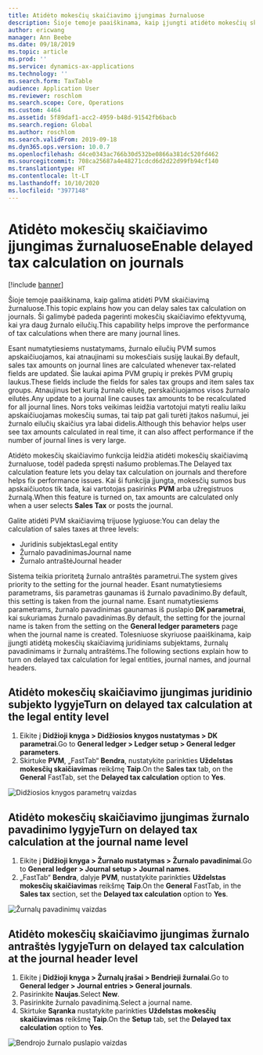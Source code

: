 ```yaml
---
title: Atidėto mokesčių skaičiavimo įjungimas žurnaluose
description: Šioje temoje paaiškinama, kaip įjungti atidėto mokesčių skaičiavimo funkciją siekiant pagerinti mokesčių skaičiavimo efektyvumą, kai yra labai daug žurnalo eilučių.
author: ericwang
manager: Ann Beebe
ms.date: 09/18/2019
ms.topic: article
ms.prod: ''
ms.service: dynamics-ax-applications
ms.technology: ''
ms.search.form: TaxTable
audience: Application User
ms.reviewer: roschlom
ms.search.scope: Core, Operations
ms.custom: 4464
ms.assetid: 5f89daf1-acc2-4959-b48d-91542fb6bacb
ms.search.region: Global
ms.author: roschlom
ms.search.validFrom: 2019-09-18
ms.dyn365.ops.version: 10.0.7
ms.openlocfilehash: d4ce0343ac766b30d532be0866a381dc520fd462
ms.sourcegitcommit: 708ca25687a4e48271cdcd6d2d22d99fb94cf140
ms.translationtype: HT
ms.contentlocale: lt-LT
ms.lasthandoff: 10/10/2020
ms.locfileid: "3977148"
---
```

# <a name="enable-delayed-tax-calculation-on-journals"></a><span data-ttu-id="8dced-103">Atidėto mokesčių skaičiavimo įjungimas žurnaluose</span><span class="sxs-lookup"><span data-stu-id="8dced-103">Enable delayed tax calculation on journals</span></span>
[!include [banner](../includes/banner.md)]


<span data-ttu-id="8dced-104">Šioje temoje paaiškinama, kaip galima atidėti PVM skaičiavimą žurnaluose.</span><span class="sxs-lookup"><span data-stu-id="8dced-104">This topic explains how you can delay sales tax calculation on journals.</span></span> <span data-ttu-id="8dced-105">Ši galimybė padeda pagerinti mokesčių skaičiavimo efektyvumą, kai yra daug žurnalo eilučių.</span><span class="sxs-lookup"><span data-stu-id="8dced-105">This capability helps improve the performance of tax calculations when there are many journal lines.</span></span>

<span data-ttu-id="8dced-106">Esant numatytiesiems nustatymams, žurnalo eilučių PVM sumos apskaičiuojamos, kai atnaujinami su mokesčiais susiję laukai.</span><span class="sxs-lookup"><span data-stu-id="8dced-106">By default, sales tax amounts on journal lines are calculated whenever tax-related fields are updated.</span></span> <span data-ttu-id="8dced-107">Šie laukai apima PVM grupių ir prekės PVM grupių laukus.</span><span class="sxs-lookup"><span data-stu-id="8dced-107">These fields include the fields for sales tax groups and item sales tax groups.</span></span> <span data-ttu-id="8dced-108">Atnaujinus bet kurią žurnalo eilutę, perskaičiuojamos visos žurnalo eilutės.</span><span class="sxs-lookup"><span data-stu-id="8dced-108">Any update to a journal line causes tax amounts to be recalculated for all journal lines.</span></span> <span data-ttu-id="8dced-109">Nors toks veikimas leidžia vartotojui matyti realiu laiku apskaičiuojamas mokesčių sumas, tai taip pat gali turėti įtakos našumui, jei žurnalo eilučių skaičius yra labai didelis.</span><span class="sxs-lookup"><span data-stu-id="8dced-109">Although this behavior helps user see tax amounts calculated in real time, it can also affect performance if the number of journal lines is very large.</span></span>

<span data-ttu-id="8dced-110">Atidėto mokesčių skaičiavimo funkcija leidžia atidėti mokesčių skaičiavimą žurnaluose, todėl padeda spręsti našumo problemas.</span><span class="sxs-lookup"><span data-stu-id="8dced-110">The Delayed tax calculation feature lets you delay tax calculation on journals and therefore helps fix performance issues.</span></span> <span data-ttu-id="8dced-111">Kai ši funkcija įjungta, mokesčių sumos bus apskaičiuotos tik tada, kai vartotojas pasirinks **PVM** arba užregistruos žurnalą.</span><span class="sxs-lookup"><span data-stu-id="8dced-111">When this feature is turned on, tax amounts are calculated only when a user selects **Sales Tax** or posts the journal.</span></span>

<span data-ttu-id="8dced-112">Galite atidėti PVM skaičiavimą trijuose lygiuose:</span><span class="sxs-lookup"><span data-stu-id="8dced-112">You can delay the calculation of sales taxes at three levels:</span></span>

- <span data-ttu-id="8dced-113">Juridinis subjektas</span><span class="sxs-lookup"><span data-stu-id="8dced-113">Legal entity</span></span>
- <span data-ttu-id="8dced-114">Žurnalo pavadinimas</span><span class="sxs-lookup"><span data-stu-id="8dced-114">Journal name</span></span>
- <span data-ttu-id="8dced-115">Žurnalo antraštė</span><span class="sxs-lookup"><span data-stu-id="8dced-115">Journal header</span></span>

<span data-ttu-id="8dced-116">Sistema teikia prioritetą žurnalo antraštės parametrui.</span><span class="sxs-lookup"><span data-stu-id="8dced-116">The system gives priority to the setting for the journal header.</span></span> <span data-ttu-id="8dced-117">Esant numatytiesiems parametrams, šis parametras gaunamas iš žurnalo pavadinimo.</span><span class="sxs-lookup"><span data-stu-id="8dced-117">By default, this setting is taken from the journal name.</span></span> <span data-ttu-id="8dced-118">Esant numatytiesiems parametrams, žurnalo pavadinimas gaunamas iš puslapio **DK parametrai**, kai sukuriamas žurnalo pavadinimas.</span><span class="sxs-lookup"><span data-stu-id="8dced-118">By default, the setting for the journal name is taken from the setting on the **General ledger parameters** page when the journal name is created.</span></span> <span data-ttu-id="8dced-119">Tolesniuose skyriuose paaiškinama, kaip įjungti atidėtą mokesčių skaičiavimą juridiniams subjektams, žurnalų pavadinimams ir žurnalų antraštėms.</span><span class="sxs-lookup"><span data-stu-id="8dced-119">The following sections explain how to turn on delayed tax calculation for legal entities, journal names, and journal headers.</span></span>

## <a name="turn-on-delayed-tax-calculation-at-the-legal-entity-level"></a><span data-ttu-id="8dced-120">Atidėto mokesčių skaičiavimo įjungimas juridinio subjekto lygyje</span><span class="sxs-lookup"><span data-stu-id="8dced-120">Turn on delayed tax calculation at the legal entity level</span></span>

1. <span data-ttu-id="8dced-121">Eikite į **Didžioji knyga \> Didžiosios knygos nustatymas \> DK parametrai**.</span><span class="sxs-lookup"><span data-stu-id="8dced-121">Go to **General ledger \> Ledger setup \> General ledger parameters**.</span></span>
2. <span data-ttu-id="8dced-122">Skirtuke **PVM**, „FastTab“ **Bendra**, nustatykite parinkties **Uždelstas mokesčių skaičiavimas** reikšmę **Taip**.</span><span class="sxs-lookup"><span data-stu-id="8dced-122">On the **Sales tax** tab, on the **General** FastTab, set the **Delayed tax calculation** option to **Yes**.</span></span>

![Didžiosios knygos parametrų vaizdas](media/delayed-tax-calculation-gl.png)

## <a name="turn-on-delayed-tax-calculation-at-the-journal-name-level"></a><span data-ttu-id="8dced-124">Atidėto mokesčių skaičiavimo įjungimas žurnalo pavadinimo lygyje</span><span class="sxs-lookup"><span data-stu-id="8dced-124">Turn on delayed tax calculation at the journal name level</span></span>

1. <span data-ttu-id="8dced-125">Eikite į **Didžioji knyga \> Žurnalo nustatymas \> Žurnalo pavadinimai**.</span><span class="sxs-lookup"><span data-stu-id="8dced-125">Go to **General ledger \> Journal setup \> Journal names**.</span></span>
2. <span data-ttu-id="8dced-126">„FastTab“ **Bendra**, dalyje **PVM**, nustatykite parinkties **Uždelstas mokesčių skaičiavimas** reikšmę **Taip**.</span><span class="sxs-lookup"><span data-stu-id="8dced-126">On the **General** FastTab, in the **Sales tax** section, set the **Delayed tax calculation** option to **Yes**.</span></span>

![Žurnalų pavadinimų vaizdas](media/delayed-tax-calculation-journal-name.png)

## <a name="turn-on-delayed-tax-calculation-at-the-journal-header-level"></a><span data-ttu-id="8dced-128">Atidėto mokesčių skaičiavimo įjungimas žurnalo antraštės lygyje</span><span class="sxs-lookup"><span data-stu-id="8dced-128">Turn on delayed tax calculation at the journal header level</span></span>

1. <span data-ttu-id="8dced-129">Eikite į **Didžioji knyga \> Žurnalų įrašai \> Bendrieji žurnalai**.</span><span class="sxs-lookup"><span data-stu-id="8dced-129">Go to **General ledger \> Journal entries \> General journals**.</span></span>
2. <span data-ttu-id="8dced-130">Pasirinkite **Naujas**.</span><span class="sxs-lookup"><span data-stu-id="8dced-130">Select **New**.</span></span>
3. <span data-ttu-id="8dced-131">Pasirinkite žurnalo pavadinimą.</span><span class="sxs-lookup"><span data-stu-id="8dced-131">Select a journal name.</span></span>
4. <span data-ttu-id="8dced-132">Skirtuke **Sąranka** nustatykite parinkties **Uždelstas mokesčių skaičiavimas** reikšmę **Taip**.</span><span class="sxs-lookup"><span data-stu-id="8dced-132">On the **Setup** tab, set the **Delayed tax calculation** option to **Yes**.</span></span>

![Bendrojo žurnalo puslapio vaizdas](media/delayed-tax-calculation-journal-header.png)
